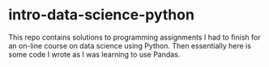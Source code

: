 intro-data-science-python
=========================

This repo contains solutions to programming assignments I had to finish for an
on-line course on data science using Python. Then essentially here is some code
I wrote as I was learning to use Pandas.
